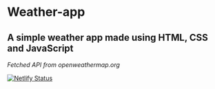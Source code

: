 # Weather-app
## A simple weather app made using HTML, CSS and JavaScript 
*Fetched API from openweathermap.org* 

[![Netlify Status](https://api.netlify.com/api/v1/badges/29a2cdc0-d04c-46ee-9c94-440145aee406/deploy-status)](https://app.netlify.com/sites/weatherappisgood/deploys)
